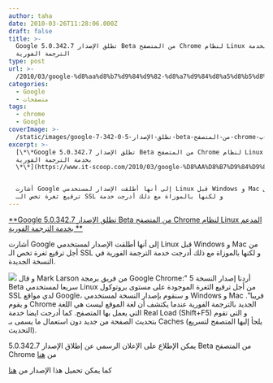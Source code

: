 ```yaml
---
author: taha
date: 2010-03-26T11:28:06.000Z
draft: false
title: >-
  Google تطلق الإصدار 5.0.342.7 Beta من المتصفح Chrome لنظام Linux المدعم بخدمة
  الترجمة الفورية 
type: post
url: >-
  /2010/03/google-%d8%aa%d8%b7%d9%84%d9%82-%d8%a7%d9%84%d8%a5%d8%b5%d8%af%d8%a7%d8%b1-5-0-342-7-beta-%d9%85%d9%86-%d8%a7%d9%84%d9%85%d8%aa%d8%b5%d9%81%d8%ad-chrome-%d8%a7%d9%84%d9%85%d8%af%d8%b9%d9%85-%d8%a8/
categories:
  - Google
  - متصفحات
tags:
  - chrome
  - Google
coverImage: >-
  /static/images/google-تطلق-الإصدار-5-0-342-7-beta-من-المتصفح-chrome-المدعم-ب/Chrome_logo.jpg
excerpt: >-
  [\*\*Google تطلق الإصدار 5.0.342.7 Beta من المتصفح Chrome لنظام Linux المدعم
  بخدمة الترجمة الفورية
  \*\*](https://www.it-scoop.com/2010/03/google-%D8%AA%D8%B7%D9%84%D9%82-%D8%A7%D9%84%D8%A5%D8%B5%D8%AF%D8%A7%D8%B1-5-0-342-7-beta-%D9%85%D9%86-%D8%A7%D9%84%D9%85%D8%AA%D8%B5%D9%81%D8%AD-chrome-%D8%A7%D9%84%D9%85%D8%AF%D8%B9%D9%85-%D8%A8/)


  أشارت Google إلى أنها أطلقت الإصدار لمستخدمي Linux قبل Windows و Mac من أجل
  ترقيع ثغرة تخص الـ SSL و لكنها بالموزاة مع ذلك أدرجت خدمة
---
```

[\*\*Google تطلق الإصدار 5.0.342.7 Beta من المتصفح Chrome لنظام Linux المدعم بخدمة الترجمة الفورية \*\*](https://www.it-scoop.com/2010/03/google-%D8%AA%D8%B7%D9%84%D9%82-%D8%A7%D9%84%D8%A5%D8%B5%D8%AF%D8%A7%D8%B1-5-0-342-7-beta-%D9%85%D9%86-%D8%A7%D9%84%D9%85%D8%AA%D8%B5%D9%81%D8%AD-chrome-%D8%A7%D9%84%D9%85%D8%AF%D8%B9%D9%85-%D8%A8/)

أشارت Google إلى أنها أطلقت الإصدار لمستخدمي Linux قبل Windows و Mac من أجل ترقيع ثغرة تخص الـ SSL و لكنها بالموزاة مع ذلك أدرجت خدمة الترجمة الفورية في النسخة الجديدة.

![](/static/images/google-تطلق-الإصدار-5-0-342-7-beta-من-المتصفح-chrome-المدعم-ب/Chrome_logo.jpg) و قال Mark Larson من فريق برمجة Google Chrome:" أردنا إصدار النسخة 5 Beta سريعا لمستخدمي Linux من أجل ترقيع الثغرة الموجودة على مستوى بروتوكول SSL لدي مواقع Google، و سنقوم بإصدار النسخة لمستخدمي Windows و Mac قريبا". و يقوم Chrome الجديد بالترجمة الفورية عندما يكتشف أن لغة الموقع ليست هي اللغة التي يعمل بها المتصفح. كما أدرجت ايضا خدمة Real Load (Shift+F5) و التي تقوم بتحديث الصفحة من جديد دون استعمال ما يسمى بـ Caches (يلجأ إليها المتصفح لتسريع التحديث).

يمكن الإطلاع على الإعلان الرسمي عن إطلاق الإصدار 5.0.342.7 Beta من المتصفح Chrome من [هنا](http://googlechromereleases.blogspot.com/2010/03/beta-update-translate-for-linux-ssl-fix.html)

كما يمكن تحميل هذا الإصدار من [هنا](http://www.google.com/chrome?platform=linux)
